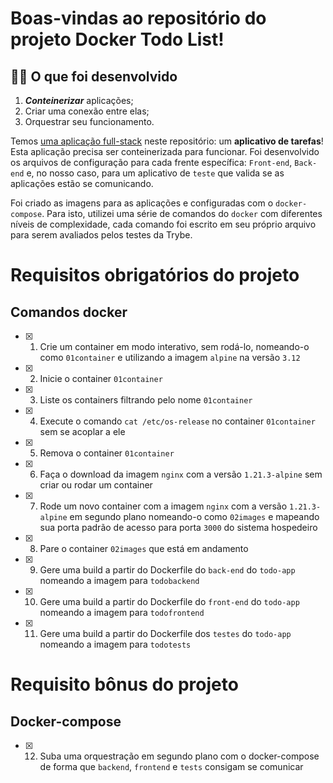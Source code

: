 # Boas-vindas ao repositório do projeto Docker Todo List!



## 👨‍💻 O que foi desenvolvido

1. **_Conteinerizar_** aplicações;
2. Criar uma conexão entre elas;
3. Orquestrar seu funcionamento.

Temos [uma aplicação full-stack](docker/todo-app) neste repositório: um **aplicativo de tarefas**! Esta aplicação precisa ser conteinerizada para funcionar. Foi desenvolvido os arquivos de configuração para cada frente específica: `Front-end`, `Back-end` e, no nosso caso, para um aplicativo de `teste` que valida se as aplicações estão se comunicando.

Foi criado as imagens para as aplicações e configuradas com o `docker-compose`. Para isto, utilizei uma série de comandos do `docker` com diferentes níveis de complexidade, cada comando foi escrito em seu próprio arquivo para serem avaliados pelos testes da Trybe.


# Requisitos obrigatórios do projeto

## Comandos docker

- [x] 1. Crie um container em modo interativo, sem rodá-lo, nomeando-o como `01container` e utilizando a imagem `alpine` na versão `3.12`

- [x] 2. Inicie o container `01container`


- [x] 3. Liste os containers filtrando pelo nome `01container`

- [x] 4. Execute o comando `cat /etc/os-release` no container `01container` sem se acoplar a ele

- [x] 5. Remova o container `01container`

- [x] 6. Faça o download da imagem `nginx` com a versão `1.21.3-alpine` sem criar ou rodar um container

- [x] 7. Rode um novo container com a imagem  `nginx` com a versão `1.21.3-alpine` em segundo plano nomeando-o como `02images` e mapeando sua porta padrão de acesso para porta `3000` do sistema hospedeiro

- [x] 8. Pare o container `02images` que está em andamento

- [x] 9. Gere uma build a partir do Dockerfile do `back-end` do `todo-app` nomeando a imagem para `todobackend`

- [x] 10. Gere uma build a partir do Dockerfile do `front-end` do `todo-app` nomeando a imagem para `todofrontend`

- [x] 11. Gere uma build a partir do Dockerfile dos `testes` do `todo-app` nomeando a imagem para `todotests`

# Requisito bônus do projeto

## Docker-compose

- [x] 12. Suba uma orquestração em segundo plano com o docker-compose de forma que `backend`, `frontend` e `tests` consigam se comunicar
